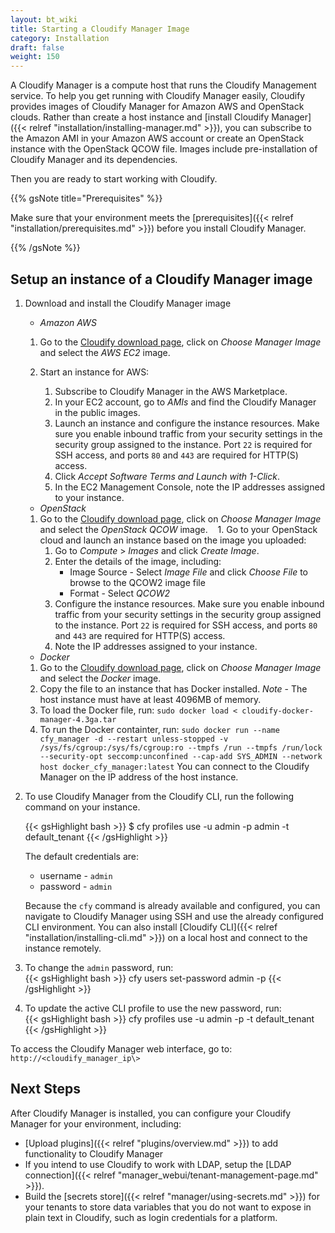 ```yaml
---
layout: bt_wiki
title: Starting a Cloudify Manager Image
category: Installation
draft: false
weight: 150
---
```

A Cloudify Manager is a compute host that runs the Cloudify Management service. To help you get running with Cloudify Manager easily, Cloudify provides images of Cloudify Manager for Amazon AWS and OpenStack clouds. Rather than create a host instance and [install Cloudify Manager]({{< relref "installation/installing-manager.md" >}}), you can subscribe to the Amazon AMI in your Amazon AWS account or create an OpenStack instance with the OpenStack QCOW file. Images include pre-installation of Cloudify Manager and its dependencies.

Then you are ready to start working with Cloudify.

{{% gsNote title="Prerequisites" %}}

Make sure that your environment meets the [prerequisites]({{< relref "installation/prerequisites.md" >}}) before you install Cloudify Manager.

{{% /gsNote %}}

## Setup an instance of a Cloudify Manager image

1. Download and install the Cloudify Manager image

    * *Amazon AWS*
    
    1. Go to the [Cloudify download page](http://cloudify.co/download/), click on *Choose Manager Image* and select the *AWS EC2* image.
    1. Start an instance for AWS:

        1. Subscribe to Cloudify Manager in the AWS Marketplace.
        1. In your EC2 account, go to *AMIs* and find the Cloudify Manager in the public images.
        1. Launch an instance and configure the instance resources.
            Make sure you enable inbound traffic from your security settings in the security group assigned to the instance. Port `22` is required for SSH access, and ports `80` and `443` are required for HTTP(S) access.
        1. Click *Accept Software Terms and Launch with 1-Click*.
        1. In the EC2 Management Console, note the IP addresses assigned to your instance.

    * *OpenStack*
    1. Go to the [Cloudify download page](http://cloudify.co/download/), click on *Choose Manager Image* and select the *OpenStack QCOW* image.
    1. Go to your OpenStack cloud and launch an instance based on the image you uploaded:
        1. Go to *Compute* > *Images* and click *Create Image*.
        1. Enter the details of the image, including:
            * Image Source - Select *Image File* and click *Choose File* to browse to the QCOW2 image file
            * Format - Select *QCOW2*
        1. Configure the instance resources.
            Make sure you enable inbound traffic from your security settings in the security group assigned to the instance. Port `22` is required for SSH access, and ports `80` and `443` are required for HTTP(S) access.
        1. Note the IP addresses assigned to your instance.

    * *Docker*
    1. Go to the [Cloudify download page](http://cloudify.co/download/), click on *Choose Manager Image* and select the *Docker* image.
    1. Copy the file to an instance that has Docker installed.
        *Note* - The host instance must have at least 4096MB of memory.
    1. To load the Docker file, run: `sudo docker load < cloudify-docker-manager-4.3ga.tar`
    1. To run the Docker containter, run: `sudo docker run --name cfy_manager -d --restart unless-stopped -v /sys/fs/cgroup:/sys/fs/cgroup:ro --tmpfs /run --tmpfs /run/lock --security-opt seccomp:unconfined --cap-add SYS_ADMIN --network host docker_cfy_manager:latest`
    You can connect to the Cloudify Manager on the IP address of the host instance.

1. To use Cloudify Manager from the Cloudify CLI, run the following command on your instance.
    
    {{< gsHighlight  bash  >}}
    $ cfy profiles use <manager-ip> -u admin -p admin -t default_tenant
    {{< /gsHighlight >}}
   
    The default credentials are:

    * username - ```admin```
    * password - ```admin```

    Because the `cfy` command is already available and configured, you can navigate to Cloudify Manager using SSH and use the already configured CLI environment. You can also install [Cloudify CLI]({{< relref "installation/installing-cli.md" >}}) on a local host and connect to the instance remotely.

1. To change the `admin` password, run:   
    {{< gsHighlight  bash  >}}
    cfy users set-password admin -p <new-password>
    {{< /gsHighlight >}}

1. To update the active CLI profile to use the new password, run:   
    {{< gsHighlight  bash  >}}
    cfy profiles use <manager-ip> -u admin -p <the-new-password> -t default_tenant
    {{< /gsHighlight >}}

To access the Cloudify Manager web interface, go to: ```http://<cloudify_manager_ip\>```
 
## Next Steps

After Cloudify Manager is installed, you can configure your Cloudify Manager for your environment, including:

* [Upload plugins]({{< relref "plugins/overview.md" >}}) to add functionality to Cloudify Manager
* If you intend to use Cloudify to work with LDAP, setup the [LDAP connection]({{< relref "manager_webui/tenant-management-page.md" >}}).
* Build the [secrets store]({{< relref "manager/using-secrets.md" >}}) for your tenants to store data variables that you do not want to expose in plain text in Cloudify, such as login credentials for a platform.
